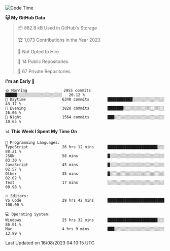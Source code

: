 <!--START_SECTION:waka-->
![Code Time](http://img.shields.io/badge/Code%20Time-4%2C461%20hrs%208%20mins-blue)

**🐱 My GitHub Data** 

> 📦 882.8 kB Used in GitHub's Storage 
 > 
> 🏆 1,073 Contributions in the Year 2023
 > 
> 🚫 Not Opted to Hire
 > 
> 📜 14 Public Repositories 
 > 
> 🔑 67 Private Repositories 
 > 
**I'm an Early 🐤** 

```text
🌞 Morning                2955 commits        █████░░░░░░░░░░░░░░░░░░░░   20.12 % 
🌆 Daytime                6340 commits        ███████████░░░░░░░░░░░░░░   43.17 % 
🌃 Evening                3828 commits        ███████░░░░░░░░░░░░░░░░░░   26.06 % 
🌙 Night                  1564 commits        ███░░░░░░░░░░░░░░░░░░░░░░   10.65 % 
```


📊 **This Week I Spent My Time On** 

```text
💬 Programming Languages: 
TypeScript               26 hrs 12 mins      ██████████████████████░░░   88.21 % 
JSON                     58 mins             █░░░░░░░░░░░░░░░░░░░░░░░░   03.30 % 
JavaScript               45 mins             █░░░░░░░░░░░░░░░░░░░░░░░░   02.57 % 
Other                    35 mins             █░░░░░░░░░░░░░░░░░░░░░░░░   02.02 % 
Text                     17 mins             ░░░░░░░░░░░░░░░░░░░░░░░░░   00.98 % 

🔥 Editors: 
VS Code                  29 hrs 42 mins      █████████████████████████   100.00 % 

💻 Operating System: 
Windows                  25 hrs 32 mins      ██████████████████████░░░   86.01 % 
Mac                      4 hrs 9 mins        ███░░░░░░░░░░░░░░░░░░░░░░   13.99 % 
```


 Last Updated on 16/08/2023 04:10:15 UTC
<!--END_SECTION:waka-->

